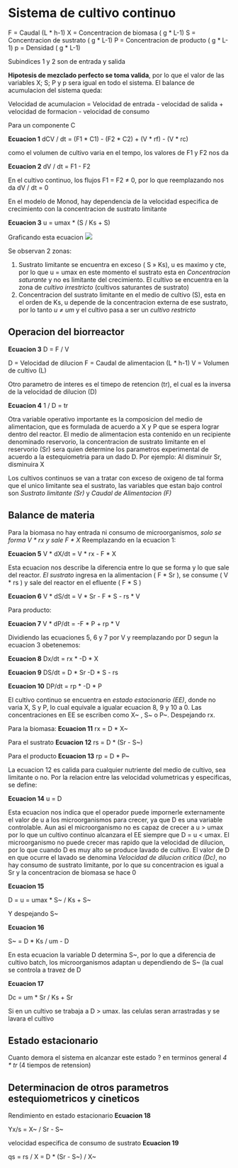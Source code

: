 # Sistema de cultivo continuo
F = Caudal (L * h-1)
X = Concentracion de biomasa ( g * L-1)
S = Concentracion de sustrato ( g * L-1)
P = Concentracion de producto ( g * L-1)
p = Densidad ( g * L-1)

Subindices 1 y 2 son de entrada y salida

**Hipotesis de mezclado perfecto se toma valida**, por lo que el valor de las variables X; S; P y p sera igual en todo el sistema.
 El balance de acumulacion del sistema queda:

Velocidad de acumulacion = Velocidad de entrada - velocidad de salida + velocidad de formacion - velocidad de consumo

Para un componente C

**Ecuacion 1**
dCV / dt = (F1 * C1) - (F2 * C2) + (V * rf) - (V * rc)

como el volumen de cultivo varia en el tempo, los valores de F1 y F2 nos da

**Ecuacion 2**
dV / dt = F1 - F2

En el cultivo continuo, los flujos F1 = F2 ≠ 0, por lo que reemplazando nos da
dV / dt = 0

En el modelo de Monod, hay dependencia de la velocidad especifica de crecimiento con la concentracion de sustrato limitante

**Ecuacion 3**
u = umax * (S / Ks + S)

Graficando esta ecuacion 
![](https://i.imgur.com/WIsOxKB.png)

Se observan 2 zonas:
1. Sustrato limitante se encuentra en exceso ( S » Ks), u es maximo y cte, por lo que u = umax en este momento el sustrato esta en *Concentracion saturante* y no es limitante del crecimiento. El cultivo se encuentra en la zona de *cultivo irrestricto* (cultivos saturantes de sustrato)
2.  Concentracion del sustrato limitante en el medio de cultivo (S), esta en el orden de Ks, u depende de la concentracion externa de ese sustrato, por lo tanto *u ≠ um*  y el cultivo pasa a ser un *cultivo restricto*

## Operacion del biorreactor

**Ecuacion 3**
D = F / V

D = Velocidad de dilucion 
F = Caudal de alimentacion  (L * h-1)
V = Volumen de cultivo (L) 

Otro parametro de interes es el timepo de retencion (tr), el cual es la inversa de la velocidad de dilucion (D)

**Ecuacion 4**
1 / D = tr

Otra variable operativo importante es la composicion del medio de alimentacion, que es formulada de acuerdo a X y P que se espera lograr dentro del reactor.
El medio de alimentacion esta contenido en un recipiente denominado reservorio, la concentracion de sustrato limitante en el reservorio (Sr) sera quien determine los parametros experimental de acuerdo a la estequiometria para un dado D.
Por ejemplo: Al disminuir Sr, disminuira X

Los cultivos continuos se van a tratar con exceso de oxigeno de tal forma que el unico limitante sea el sustrato, las variables que estan bajo control son *Sustrato limitante (Sr)* y *Caudal de Alimentacion (F)* 

## Balance de materia
Para la biomasa no hay entrada ni consumo de microorganismos, *solo se forma V * rx y sale F * X* Reemplazando en la ecuacion 1:

**Ecuacion 5**
V * dX/dt = V * rx - F * X

Esta ecuacion nos describe la diferencia entre lo que se forma y lo que sale del reactor.
*El sustrato* ingresa en la alimentacion ( F * Sr ), se consume ( V * rs ) y sale del reactor en el efluente ( F * S )

**Ecuacion 6**
V * dS/dt = V * Sr - F * S - rs * V

Para producto:

**Ecuacion 7**
V * dP/dt = -F * P + rp * V

Dividiendo las ecuaciones 5, 6 y 7 por V y reemplazando por D segun la ecuacion 3 obetenemos:

**Ecuacion 8**
Dx/dt = rx * -D * X

**Ecuacion 9**
DS/dt = D * Sr -D * S - rs

**Ecuacion 10**
DP/dt = rp * -D * P

El cultivo continuo se encuentra en *estado estacionario (EE)*, donde no varia X, S y P, lo cual equivale a igualar ecuacion 8, 9 y 10 a 0.
Las concentraciones en EE se escriben como X~ , S~ o P~. Despejando rx. 

Para la biomasa:
**Ecuacion 11**
rx = D * X~

Para el sustrato
**Ecuacion 12**
rs = D * (Sr - S~)

Para el producto
**Ecuacion 13**
rp = D * P~

La ecuacion 12 es calida para cualquier nutriente del medio de cultivo, sea limitante o no.
Por la relacion entre las velocidad volumetricas y especificas, se define:

**Ecuacion 14**
u = D

Esta ecuacion nos indica que el operador puede impornerle externamente el valor de u a los microorganismos para crecer, ya que D es una variable controlable.
Aun asi el microorganismo no es capaz de crecer a u > umax por lo que un cultivo continuo alcanzara el EE siempre que D = u < umax. El microorganismo no puede crecer mas rapido que la velocidad de dilucion, por lo que cuando D es muy alto se produce lavado de cultivo.
El valor de D en que ocurre el lavado se denomina *Velocidad de dilucion critica (Dc)*, no hay consumo de sustrato limitante, por lo que su concentracion es igual a Sr y la concentracion de biomasa se hace 0

**Ecuacion 15**

D = u = umax * S~ / Ks + S~ 

Y despejando S~

**Ecuacion 16**

S~ = D * Ks / um - D

En esta ecuacion la variable D determina S~, por lo que a diferencia de cultivo batch, los microorganismos adaptan u dependiendo de S~ (la cual se controla a travez de D

**Ecuacion 17**

Dc = um * Sr / Ks + Sr

Si en un cultivo se trabaja a D > umax. las celulas seran arrastradas y se lavara el cultivo

## Estado estacionario
Cuanto demora el sistema en alcanzar este estado ? en terminos general *4 * tr* (4 tiempos de retension)

## Determinacion de otros parametros estequiometricos y cineticos
Rendimiento en estado estacionario
**Ecuacion 18**

Yx/s = X~ / Sr - S~

velocidad especifica de consumo de sustrato
**Ecuacion 19**

qs = rs / X = D * (Sr - S~) / X~